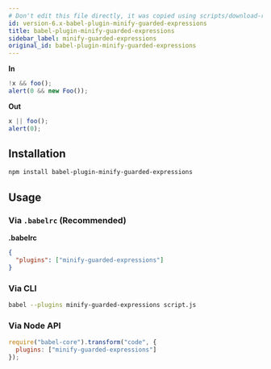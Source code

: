 ```yaml
---
# Don't edit this file directly, it was copied using scripts/download-readmes.js: 
id: version-6.x-babel-plugin-minify-guarded-expressions
title: babel-plugin-minify-guarded-expressions
sidebar_label: minify-guarded-expressions
original_id: babel-plugin-minify-guarded-expressions
---
```


**In**

```javascript
!x && foo();
alert(0 && new Foo());
```

**Out**

```javascript
x || foo();
alert(0);
```

## Installation

```sh
npm install babel-plugin-minify-guarded-expressions
```

## Usage

### Via `.babelrc` (Recommended)

**.babelrc**

```json
{
  "plugins": ["minify-guarded-expressions"]
}
```

### Via CLI

```sh
babel --plugins minify-guarded-expressions script.js
```

### Via Node API

```javascript
require("babel-core").transform("code", {
  plugins: ["minify-guarded-expressions"]
});
```

